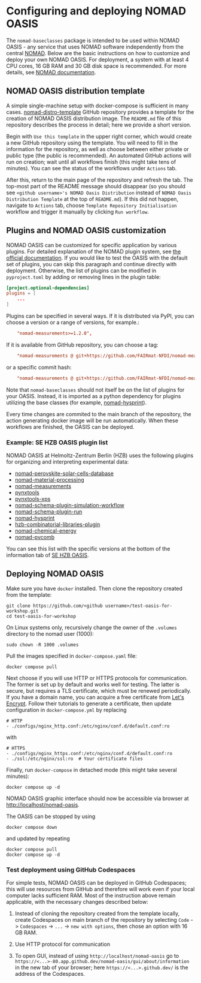 # Configuring and deploying NOMAD OASIS

The `nomad-baseclasses` package is intended to be used within NOMAD OASIS - any service that uses NOMAD software independently from the central [NOMAD](https://nomad-lab.eu/prod/v1/gui/search/entries). Below are the basic instructions on how to customize and deploy your own NOMAD OASIS. For deployment, a system with at least 4 CPU cores, 16 GB RAM and 30 GB disk space is recommended. For more details, see [NOMAD documentation](https://nomad-lab.eu/prod/v1/docs/howto/oasis/configure.html). 

## NOMAD OASIS distribution template

A simple single-machine setup with docker-compose is sufficient in many cases. [nomad-distro-template](https://github.com/FAIRmat-NFDI/nomad-distro-template) GitHub repository provides a template for the creation of NOMAD OASIS distribution image. The `README.md` file of this repository describes the process in detail; here we provide a short version.

Begin with `Use this template` in the upper right corner, which would create a new GitHub repository using the template. You will need to fill in the information for the repository, as well as choose between either private or public type (the public is recommended). An automated GitHub actions will run on creation; wait until all workflows finish (this might take tens of minutes). You can see the status of the workflows under `Actions` tab.

After this, return to the main page of the repository and refresh the tab. The top-most part of the README message should disappear (so you should see `<github username>'s NOMAD Oasis Distribution` instead of `NOMAD Oasis Distribution Template` at the top of `README.md`). If this did not happen, navigate to `Actions` tab, choose `Template Repository Initialisation` workflow and trigger it manually by clicking `Run workflow`.

## Plugins and NOMAD OASIS customization

NOMAD OASIS can be customized for specific application by various plugins. For detailed explanation of the NOMAD plugin system, see [the official documentation](https://nomad-lab.eu/prod/v1/docs/explanation/plugin_system.html). If you would like to test the OASIS with the default set of plugins, you can skip this paragraph and continue directly with deployment. Otherwise, the list of plugins can be modified in `pyproject.toml` by adding or removing lines in the plugin table:

```toml
[project.optional-dependencies]
plugins = [
    ...
]
```

Plugins can be specified in several ways. If it is distributed via PyPI, you can choose a version or a range of versions, for example.:

```toml
    "nomad-measurements>=1.2.0",
```

If it is available from GitHub repository, you can choose a tag:

```toml
    "nomad-measurements @ git+https://github.com/FAIRmat-NFDI/nomad-measurements.git@v0.0.4",
```

or a specific commit hash:

```toml
    "nomad-measurements @ git+https://github.com/FAIRmat-NFDI/nomad-measurements.git@71b7e8c9bb376ce9e8610aba9a20be0b5bce6775",
```

Note that `nomad-baseclasses` should not itself be on the list of plugins for your OASIS. Instead, it is imported as a python dependency for plugins utilizing the base classes (for example, [nomad-hysprint](https://github.com/nomad-hzb/nomad-hysprint)).

Every time changes are commited to the main branch of the repository, the action generating docker image will be run automatically. When these workflows are finished, the OASIS can be deployed.

### Example: SE HZB OASIS plugin list

NOMAD OASIS at Helmoltz-Zentrum Berlin (HZB) uses the following plugins for organizing and interpreting experimental data:

- [nomad-perovskite-solar-cells-database](https://github.com/FAIRmat-NFDI/nomad-perovskite-solar-cells-database)
- [nomad-material-processing](https://github.com/FAIRmat-NFDI/nomad-material-processing)
- [nomad-measurements](https://github.com/FAIRmat-NFDI/nomad-measurements)
- [pynxtools](https://github.com/FAIRmat-NFDI/pynxtools)
- [pynxtools-xps](https://github.com/FAIRmat-NFDI/pynxtools-xps)
- [nomad-schema-plugin-simulation-workflow](https://github.com/nomad-coe/nomad-schema-plugin-simulation-workflow)
- [nomad-schema-plugin-run](https://github.com/nomad-coe/nomad-schema-plugin-run)
- [nomad-hysprint](https://github.com/nomad-hzb/nomad-hysprint)
- [hzb-combinatorial-libraries-plugin](https://github.com/nomad-hzb/hzb-combinatorial-libraries-plugin)
- [nomad-chemical-energy](https://github.com/nomad-hzb/nomad-chemical-energy)
- [nomad-pvcomb](https://codebase.helmholtz.cloud/pvcomb/nomad-pvcomb)

You can see this list with the specific versions at the bottom of the information tab of [SE HZB OASIS](https://nomad-hzb-se.de/nomad-oasis/gui/about/information#).

## Deploying NOMAD OASIS

Make sure you have `docker` installed. Then clone the repository created from the template:

```
git clone https://github.com/<github username>/test-oasis-for-workshop.git
cd test-oasis-for-workshop
```

On Linux systems only, recursively change the owner of the `.volumes` directory to the nomad user (1000):

```
sudo chown -R 1000 .volumes
```

Pull the images specified in `docker-compose.yaml` file:

```
docker compose pull
```

Next choose if you will use HTTP or HTTPS protocols for communication. The former is set up by default and works well for testing. The latter is secure, but requires a TLS certificate, which must be renewed periodically. If you have a domain name, you can acquire a free certificate from [Let's Encrypt](https://letsencrypt.org/). Follow their tutorials to generate a certificate, then update configuration in `docker-compose.yml` by replacing

```
# HTTP
- ./configs/nginx_http.conf:/etc/nginx/conf.d/default.conf:ro
```

with

```
# HTTPS
- ./configs/nginx_https.conf:/etc/nginx/conf.d/default.conf:ro
- ./ssl:/etc/nginx/ssl:ro  # Your certificate files
```

Finally, run `docker-compose` in detached mode (this might take several minutes):

```
docker compose up -d
```

NOMAD OASIS graphic interface should now be accessible via browser at [http://localhost/nomad-oasis](http://localhost/nomad-oasis).

The OASIS can be stopped by using

```
docker compose down
```

and updated by repeating

```
docker compose pull
docker compose up -d
```

### Test deployment using GitHub Codespaces

For simple tests, NOMAD OASIS can be deployed in GitHub Codespaces; this will use resources from GitHub and therefore will work even if your local computer lacks sufficient RAM. Most of the instruction above remain applicable, with the necessary changes described below:

1. Instead of cloning the repository created from the template locally, create Codespaces on main branch of the repository by selecting `Code` -> `Codespaces` -> `...` -> `new with options`, then chose an option with 16 GB RAM.

2. Use HTTP protocol for communication

3. To open GUI, instead of using `http://localhost/nomad-oasis` go to `https://<...>-80.app.github.dev/nomad-oasis/gui/about/information` in the new tab of your browser; here `https://<...>.github.dev/` is the address of the Codespaces.



